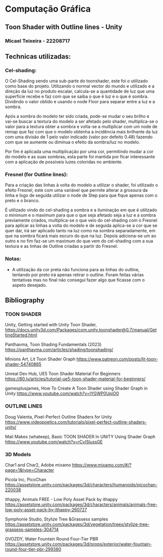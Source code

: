 # Computação Gráfica

## Toon Shader with Outline lines - Unity

### Micael Teixeira - 22208717

## Technicas utilizadas:

### Cel-shading:

O Cel-Shading sendo uma sub-parte do toonshader, este foi o utilizado como base do projeto. Utilizando o normal vector do mundo e utilizado e a direção da luz no produto escalar, calcula-se a quantidade de luz que uma superfície recebe e faz com que se saiba o que é luz e o que é sombra. Dividindo o valor obtido e usando o node Floor para separar entre a luz e a sombra.

Após a sombra do modelo ter sido criada, pode-se mudar o seu brilho e vai-se buscar a textura do modelo a ser afetado pelo shader, multiplica-se o valor para a textura obter a sombra e volta-se a multiplicar com um node de remap que faz com que o modelo obtenha a incidência mais brilhante da luz com uma divisão de 1 pelo valor indicado (valor por defeito 0.48) fazendo com que se aumente ou diminua o efeito da sombra/luz no modelo.

Por fim é aplicada uma multiplicação por uma cor, permitindo mudar a cor do modelo e as suas sombras, esta parte foi mantida por ficar interessante com a aplicação de possíveis luzes coloridas no ambiente.

### Fresnel (for Outline lines):

Para a criação das linhas à volta do modelo a utilizar o shader, foi utilizado o efeito Fresnel, este com uma variável que permite alterar a grossura da linha e logo de seguida utilizar o node de Step para que fique apenas com o preto e o branco.

É utilizado vindo do cel-shading a sombra e a iluminação em que é utilizado o minimum e o maximum para que o que seja afetado seja a luz e a sombra previamente criados, multiplica-se o que veio do cel-shading com o Fresnel para aplicar as linhas a volta do modelo e de seguida aplica-se a cor que se quer dar, irá ser aplicado tanto na luz como na sombra separadamente, em que na sombra ficará mais escuro do que na luz. Depois adiciona-se um ao outro e no fim faz-se um maximum do que vem do cel-shading com a sua textura e as linhas de Outline criadas a partir do Fresnel.

### Notas:

- A utilização da cor preta não funciona para as linhas do outline, tentando por preto irá apenas retirar o outline. Foram feitas várias tentativas mas no final não consegui fazer algo que ficasse com o aspeto desejado.

  

## Bibliography

### TOON SHADER

Unity, Getting started with Unity Toon Shader, https://docs.unity3d.com/Packages/com.unity.toonshader@0.7/manual/GettingStarted.html

Panthavma, Toon Shading Fundamentals (2023)
https://panthavma.com/articles/shading/toonshading/

Minions Art, Lit Toon Shader Graph
https://www.patreon.com/posts/lit-toon-shader-54740865

Unreal Dev Hub, UE5 Toon Shader Material For Beginners
https://80.lv/articles/tutorial-ue5-toon-shader-material-for-beginners/

gamesplusjames, How To Create A Toon Shader using Shader Graph in Unity
https://www.youtube.com/watch?v=lYGWP0UpiO0

### OUTLINE LINES
  
Doug Valenta, Pixel-Perfect Outline Shaders for Unity
https://www.videopoetics.com/tutorials/pixel-perfect-outline-shaders-unity/

Mali Makes (whateep), Basic TOON SHADER In UNITY Using Shader Graph
https://www.youtube.com/watch?v=rCvISlussGE

### 3D Models

Char1 and Char2, Adobe mixamo
https://www.mixamo.com/#/?page=1&type=Character

Picola Inc, PicoChan
https://assetstore.unity.com/packages/3d/characters/humanoids/picochan-220038

ithappy, Animals FREE - Low Poly Asset Pack by ithappy
https://assetstore.unity.com/packages/3d/characters/animals/animals-free-low-poly-asset-pack-by-ithappy-260727

Symphonie Studio, Stylize Tree &Grassess samples
https://assetstore.unity.com/packages/3d/vegetation/trees/stylize-tree-grassess-samples-304714

GVOZDY, Water Fountain Round Four-Tier PBR
https://assetstore.unity.com/packages/3d/props/exterior/water-fountain-round-four-tier-pbr-299380
